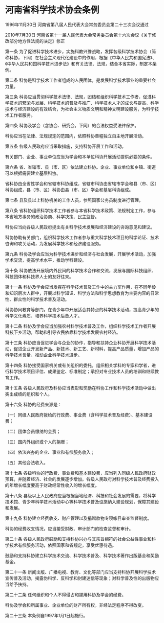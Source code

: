 # 河南省科学技术协会条例

1996年11月30日 河南省第八届人民代表大会常务委员会第二十三次会议通过

2010年7月30日 河南省第十一届人民代表大会常务委员会第十六次会议《关于修改部分地方性法规的决定》修正

<!-- INFO END -->

第一条 为了促进科学技术进步，实施科教兴豫战略，发挥各级科学技术协会（简称科协，下同）在社会主义现代化建设中的作用，根据《中华人民共和国宪法》、《中华人民共和国科学技术进步法》和有关法律、法规，结合本省实际，制定本条例。

第二条 科协是科学技术工作者组成的人民团体，是发展科学技术事业的重要社会力量。

第三条 科协应当贯彻科学技术法律、法规，团结和组织科学技术工作者，促进科学技术的繁荣与发展、科学技术的普及与推广、科学技术人才的成长与提高、科学技术与经济建设的有效结合，为社会主义物质文明和精神文明建设服务，为科学技术工作者服务。

第四条 科协及学会（含协会、研究会，下同）的合法权益受法律保护。

科协应当在法律、法规规定的范围内，依照科协章程独立自主地开展活动。

第五条 各级人民政府应当采取措施，支持科协开展工作和活动。

有关部门、企业、事业单位应当为学会和本单位科协开展活动提供必要的条件。

第六条 省、省辖市、县（市、区）依法建立科协。企业、事业单位和乡镇、街道可以根据需要建立基层科协。

省科协由全省性学会和省辖市科协组成，省辖市科协由省辖市学会和县（市、区）科协组成，县（市、区）科协由县（市、区）学会和基层科协组成。

第七条 县及县以上科协机关的工作人员，参照国家公务员制度进行管理。

第八条 省科协组织科学技术工作者参与本省科学技术政策、法规制定工作，参与本省地方事务的政治协商、科学决策、民主监督。

科协应当向各级人民政府提出有关科学技术发展和经济建设的咨询意见和建议。

科协协助有关部门，组织科学技术工作者参与重大科学技术项目的科学论证、技术咨询和攻关活动，为发展科学技术和经济建设服务。

第九条 科协及学会应当为科学技术进步和经济与社会发展，开展学术活动，加强学术交流，提高学术水平，推动学科建设。

第十条 科协依法开展境内外民间的科学技术合作和交流，发展与国际科技组织、科技团体和科技界人士的友好往来。

第十一条 科协及学会应当发挥在科学技术普及工作中的主力军作用，在不同年龄和知识层次人群中，开展以科学知识、科学方法和科学思想教育为主要内容的日常性、群众性的科学技术普及活动。

科协协同教育等部门，在青少年中开展适合其特点的科学技术活动，提高青少年的科学文化素质，培养科学技术后备人才。

第十二条 科协及学会应当加强农村科学技术普及工作，组织科学技术工作者开展科技下乡活动，帮助和引导农民依靠科学技术发展农村经济。

第十三条 科协应当促进学会与企业的协作，指导和扶持企业科协开展科学技术活动，促进企业开发新产品、新技术、新工艺、新材料，提高产品质量，增加产品的科学技术含量，推动企业科学技术进步。

第十四条 科协接受国家机关或有关组织的委托，组织相关学科的专家和学者，进行科学技术项目评估、成果鉴定、标准制定；承担对专业技术人员的培训和继续教育工作。

第十五条 各级人民政府及科协应当表彰和奖励在科协工作和科学技术活动中做出突出成绩的组织和个人。

第十六条 科协的经费来源是：

（一）同级人民政府拨给的行政费、事业费（含科学技术普及经费）、基本建设费；

（二）团体会员缴纳的会费；

（三）国内外组织或个人的捐赠；

（四）依法兴办的企业、事业和有偿服务收入；

（五）其他合法收入。

第十七条 各级科协的行政费、事业费和基本建设费，应当列入同级人民政府财政预算，并随着经济、社会的发展逐步增加。各级人民政府对科学技术普及经费投入的年增长幅度要高于财政经常性收入的增长幅度。

第十八条 县级以上人民政府应当根据当地经济、科技和社会发展的需要，将科学技术馆、青少年科学技术活动中心等科学技术普及设施纳入建设规划，保障其建设和发展。

第十九条 科协建立经费收支、财产管理以及捐赠款物专项帐目审查监督制度。

科协的经费收支情况，应当接受财政、审计部门的检查监督和审计。

第二十条 各级人民政府鼓励和支持科协兴办与其宗旨相符的社会公益性事业和科学技术有偿服务活动，依照国家和省规定，享受优惠待遇。

鼓励和支持科协建立科学技术交流、科学技术普及、科学技术著作出版基金和奖励基金。

第二十一条 新闻出版、广播电视、教育、文化等部门应当支持科协开展科学技术宣传普及活动，揭露伪科学、反科学和封建迷信等现象；对科学普及性的出版物应当给予扶持。

第二十二条 任何组织和个人不得侵占和挪用科协及学会的经费。

科协及学会和所属事业、企业单位的财产所有权，非经法定程序不得改变。

第二十三条 本条例自1997年1月1日起施行。